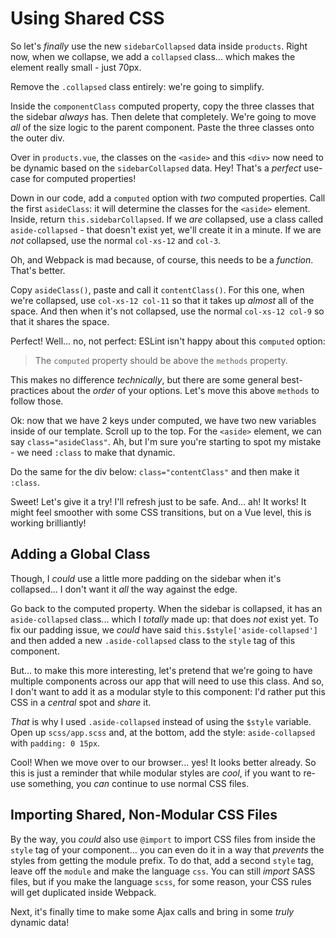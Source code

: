 # Using Shared CSS

So let's *finally* use the new `sidebarCollapsed` data inside `products`. Right
now, when we collapse, we add a `collapsed` class... which makes the element
really small - just 70px.

Remove the `.collapsed` class entirely: we're going to simplify.

Inside the `componentClass` computed property, copy the three classes that
the sidebar *always* has. Then delete that completely. We're going to move
*all* of the size logic to the parent component. Paste the three classes onto
the outer div.

Over in `products.vue`, the classes on the `<aside>` and this `<div>` now need
to be dynamic based on the `sidebarCollapsed` data. Hey! That's a *perfect*
use-case for computed properties!

Down in our code, add a `computed` option with *two* computed properties. Call
the first `asideClass`: it will determine the classes for the `<aside>` element.
Inside, return `this.sidebarCollapsed`. If we *are* collapsed, use a class called
`aside-collapsed` - that doesn't exist yet, we'll create it in a minute. If we
are *not* collapsed, use the normal `col-xs-12` and `col-3`.

Oh, and Webpack is mad because, of course, this needs to be a *function*. That's
better.

Copy `asideClass()`, paste and call it `contentClass()`. For this one, when
we're collapsed, use `col-xs-12 col-11` so that it takes up *almost* all of the
space. And then when it's not collapsed, use the normal `col-xs-12 col-9` so
that it shares the space.

Perfect! Well... no, not perfect: ESLint isn't happy about this `computed` option:

> The `computed` property should be above the `methods` property.

This makes no difference *technically*, but there are some general best-practices
about the *order* of your options. Let's move this above `methods` to follow those.

Ok: now that we have 2 keys under computed, we have two new variables inside of our
template. Scroll up to the top. For the `<aside>` element, we can say
`class="asideClass"`. Ah, but I'm sure you're starting to spot my mistake - we need
`:class` to make that dynamic.

Do the same for the div below: `class="contentClass"` and then make it `:class`.

Sweet! Let's give it a try! I'll refresh just to be safe. And... ah! It works! It
might feel smoother with some CSS transitions, but on a Vue level, this is working
brilliantly!

## Adding a Global Class

Though, I *could* use a little more padding on the sidebar when it's collapsed...
I don't want it *all* the way against the edge.

Go back to the computed property. When the sidebar is collapsed, it has an
`aside-collapsed` class... which I *totally* made up: that does *not* exist yet.
To fix our padding issue, we *could* have said `this.$style['aside-collapsed']`
and then added a new `.aside-collapsed` class to the `style` tag of this component.

But... to make this more interesting, let's pretend that we're going to have
multiple components across our app that will need to use this class. And so, I
don't want to add it as a modular style to this component: I'd rather put this
CSS in a *central* spot and *share* it.

*That* is why I used `.aside-collapsed` instead of using the `$style` variable.
Open up `scss/app.scss` and, at the bottom, add the style: `aside-collapsed`
with `padding: 0 15px`.

Cool! When we move over to our browser... yes! It looks better already. So this
is just a reminder that while modular styles are *cool*, if you want to re-use
something, you *can* continue to use normal CSS files.

## Importing Shared, Non-Modular CSS Files

By the way, you *could* also use `@import` to import CSS files from inside the
`style` tag of your component... you can even do it in a way that *prevents*
the styles from getting the module prefix. To do that, add a second `style` tag,
leave off the `module` and make the language `css`. You can still *import* SASS
files, but if you make the language `scss`, for some reason, your CSS rules will
get duplicated inside Webpack.

Next, it's finally time to make some Ajax calls and bring in some *truly* dynamic
data!
